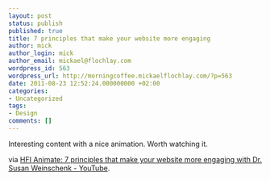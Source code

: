 ```yaml
---
layout: post
status: publish
published: true
title: 7 principles that make your website more engaging
author: mick
author_login: mick
author_email: mickael@flochlay.com
wordpress_id: 563
wordpress_url: http://morningcoffee.mickaelflochlay.com/?p=563
date: 2011-08-23 12:52:24.000000000 +02:00
categories:
- Uncategorized
tags:
- Design
comments: []
---
```

Interesting content with a nice animation. Worth watching it.

via <a href="http://www.youtube.com/watch?v=3J85SUZFXNM&amp;v=3J85SUZFXNM&amp;gl=FR">HFI Animate: 7 principles that make your website more engaging with Dr. Susan Weinschenk - YouTube</a>.
